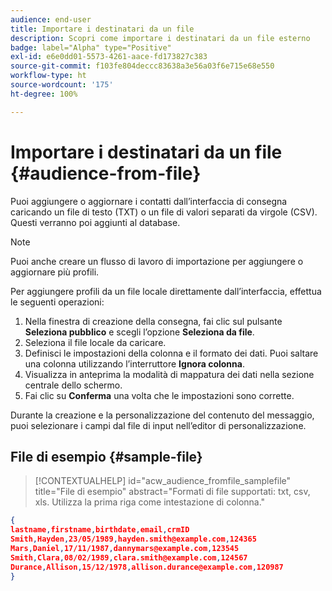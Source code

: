 ```yaml
---
audience: end-user
title: Importare i destinatari da un file
description: Scopri come importare i destinatari da un file esterno
badge: label="Alpha" type="Positive"
exl-id: e6e0dd01-5573-4261-aace-fd173827c383
source-git-commit: f103fe804deccc83638a3e56a03f6e715e68e550
workflow-type: ht
source-wordcount: '175'
ht-degree: 100%

---
```


# Importare i destinatari da un file {#audience-from-file}

Puoi aggiungere o aggiornare i contatti dall’interfaccia di consegna caricando un file di testo (TXT) o un file di valori separati da virgole (CSV). Questi verranno poi aggiunti al database.

>[!NOTE]
>
>Puoi anche creare un flusso di lavoro di importazione per aggiungere o aggiornare più profili.


Per aggiungere profili da un file locale direttamente dall’interfaccia, effettua le seguenti operazioni:

1. Nella finestra di creazione della consegna, fai clic sul pulsante **Seleziona pubblico** e scegli l’opzione **Seleziona da file**.
1. Seleziona il file locale da caricare.
1. Definisci le impostazioni della colonna e il formato dei dati. Puoi saltare una colonna utilizzando l’interruttore **Ignora colonna**.
1. Visualizza in anteprima la modalità di mappatura dei dati nella sezione centrale dello schermo.
1. Fai clic su **Conferma** una volta che le impostazioni sono corrette.

Durante la creazione e la personalizzazione del contenuto del messaggio, puoi selezionare i campi dal file di input nell’editor di personalizzazione.

## File di esempio {#sample-file}

>[!CONTEXTUALHELP]
>id="acw_audience_fromfile_samplefile"
>title="File di esempio"
>abstract="Formati di file supportati: txt, csv, xls. Utilizza la prima riga come intestazione di colonna."


```json
{
lastname,firstname,birthdate,email,crmID
Smith,Hayden,23/05/1989,hayden.smith@example.com,124365
Mars,Daniel,17/11/1987,dannymars@example.com,123545
Smith,Clara,08/02/1989,clara.smith@example.com,124567
Durance,Allison,15/12/1978,allison.durance@example.com,120987
}
```
